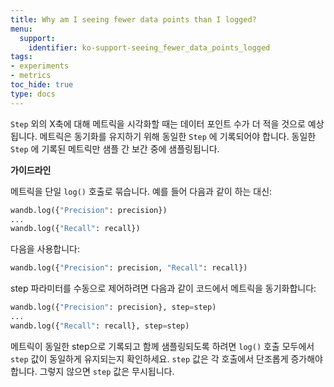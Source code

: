 ```yaml
---
title: Why am I seeing fewer data points than I logged?
menu:
  support:
    identifier: ko-support-seeing_fewer_data_points_logged
tags:
- experiments
- metrics
toc_hide: true
type: docs
---
```


`Step` 외의 X축에 대해 메트릭을 시각화할 때는 데이터 포인트 수가 더 적을 것으로 예상됩니다. 메트릭은 동기화를 유지하기 위해 동일한 `Step` 에 기록되어야 합니다. 동일한 `Step` 에 기록된 메트릭만 샘플 간 보간 중에 샘플링됩니다.

**가이드라인**

메트릭을 단일 `log()` 호출로 묶습니다. 예를 들어 다음과 같이 하는 대신:

```python
wandb.log({"Precision": precision})
...
wandb.log({"Recall": recall})
```

다음을 사용합니다:

```python
wandb.log({"Precision": precision, "Recall": recall})
```

step 파라미터를 수동으로 제어하려면 다음과 같이 코드에서 메트릭을 동기화합니다:

```python
wandb.log({"Precision": precision}, step=step)
...
wandb.log({"Recall": recall}, step=step)
```

메트릭이 동일한 step으로 기록되고 함께 샘플링되도록 하려면 `log()` 호출 모두에서 `step` 값이 동일하게 유지되는지 확인하세요. `step` 값은 각 호출에서 단조롭게 증가해야 합니다. 그렇지 않으면 `step` 값은 무시됩니다.
